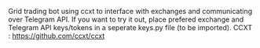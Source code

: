Grid trading bot using ccxt to interface with exchanges and communicating over Telegram API.
If you want to try it out, place prefered exchange and Telegram API keys/tokens in a seperate keys.py file (to be imported).
CCXT : https://github.com/ccxt/ccxt
